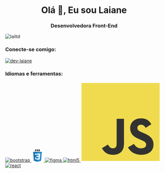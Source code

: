 <h1 align="center">Olá 👋, Eu sou Laiane</h1>
<h3 align="center">Desenvolvedora Front-End</h3>

<p align="left"> <img src="https:/ /komarev.com/ghpvc/?username=lailtd&label=Profile%20views&color=0e75b6&style=flat" alt="lailtd" /> </p>

<h3 align="left">Conecte-se comigo:</h3>
<p align ="left">
<a href="https://linkedin.com/in/dev-laiane" target="blank"><img align="center" src="https://raw.githubusercontent.com/ rahuldkjain/github-profile-readme-generator/master/src/images/icons/Social/linked-in-alt.svg" alt="dev-laiane" height="30" width="40" /></a >
</p>

<h3 align="left">Idiomas e ferramentas:</h3>
<p align="left"> <a href="https://getbootstrap.com" target="_blank" rel="noreferrer"> <img src="https://raw.githubusercontent.com/devicons/devicon /master/icons/bootstrap/bootstrap-plain-wordmark.svg" alt="bootstrap" width="40" height="40"/> </a> <a href="https://www.w3schools.com /css/" target="_blank" rel="noreferrer"> <img src="https://raw.githubusercontent.com/devicons/devicon/master/icons/css3/css3-original-wordmark.svg" alt= "css3" width="40" height="40"/> </a> <a href="https://www.figma.com/" target="_blank" rel="noreferrer"> <img src="https://www.vectorlogo.zone/logos/figma/figma-icon.svg" alt="figma" width="40" height="40"/> </a> <a href=" https://www.w3.org/html/" target="_blank" rel="noreferrer"> <img src="https://raw.githubusercontent.com/devicons/devicon/master/icons/html5/html5 -original-wordmark.svg" alt="html5" width="40" height="40"/> </a> <a href="https://developer.mozilla.org/en-US/docs/Web /JavaScript" target="_blank" rel="noreferrer"> <img src="https://raw.githubusercontent.com/devicons/devicon/master/icons/javascript/javascript-original.svg" alt="javascript" largura="40" altura="40"/> </a> <a href="https://reactjs.org/" target="_blank" rel="noreferrer"> <img src="https://raw.githubusercontent.com/devicons/ devicon/master/icons/react/react-original-wordmark.svg" alt="react" width="40" height="40"/> </a> </p>
